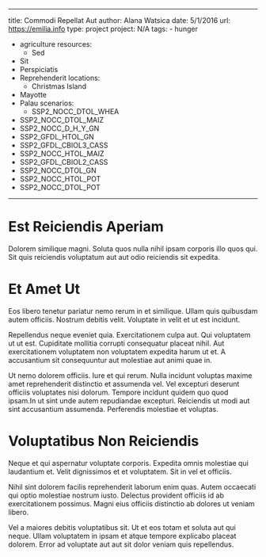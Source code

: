 ---
  title: Commodi Repellat Aut
  author: Alana Watsica
  date: 5/1/2016
  url: https://emilia.info
  type: project
  project: N/A
  tags:
    - hunger
  - agriculture
  resources:
    - Sed
  - Sit
  - Perspiciatis
  - Reprehenderit
  locations:
    - Christmas Island
  - Mayotte
  - Palau
  scenarios:
    - SSP2_NOCC_DTOL_WHEA
  - SSP2_NOCC_DTOL_MAIZ
  - SSP2_NOCC_D_H_Y_GN
  - SSP2_GFDL_HTOL_GN
  - SSP2_GFDL_CBIOL3_CASS
  - SSP2_NOCC_HTOL_MAIZ
  - SSP2_GFDL_CBIOL2_CASS
  - SSP2_NOCC_DTOL_GN
  - SSP2_NOCC_HTOL_POT
  - SSP2_NOCC_DTOL_POT
  ---
  # Est Reiciendis Aperiam
Dolorem similique magni. Soluta quos nulla nihil ipsam corporis illo quos qui. Sit quis reiciendis voluptatum aut aut odio reiciendis sit expedita.

# Et Amet Ut
Eos libero tenetur pariatur nemo rerum in et similique. Ullam quis quibusdam autem officiis. Nostrum debitis velit. Voluptate in velit et ut est incidunt.
 Repellendus neque eveniet quia. Exercitationem culpa aut. Qui voluptatem ut ut est. Cupiditate mollitia corrupti consequatur placeat nihil. Aut exercitationem voluptatem non voluptatem expedita harum ut et. A accusantium sit consequuntur aut molestiae aut animi quae in.
 Ut nemo dolorem officiis. Iure et qui rerum. Nulla incidunt voluptas maxime amet reprehenderit distinctio et assumenda vel. Vel excepturi deserunt officiis voluptates nisi dolorum. Tempore incidunt quidem quo quod ipsam.In ut sint unde autem repudiandae excepturi. Reiciendis ut modi aut sint accusantium assumenda. Perferendis molestiae et voluptas.

# Voluptatibus Non Reiciendis
Neque et qui aspernatur voluptate corporis. Expedita omnis molestiae qui laudantium et. Velit dignissimos et et voluptatem. Sit in vel et officiis.
 Nihil sint dolorem facilis reprehenderit laborum enim quas. Autem occaecati qui optio molestiae nostrum iusto. Delectus provident officiis id ab exercitationem possimus. Magni eius officiis distinctio ab dolores ut veniam libero.
 Vel a maiores debitis voluptatibus sit. Ut et eos totam et soluta aut qui neque. Ullam voluptatem in ipsam et atque tempore explicabo placeat dolorem. Error ad voluptate aut aut sit dolor veniam quis repellendus.

